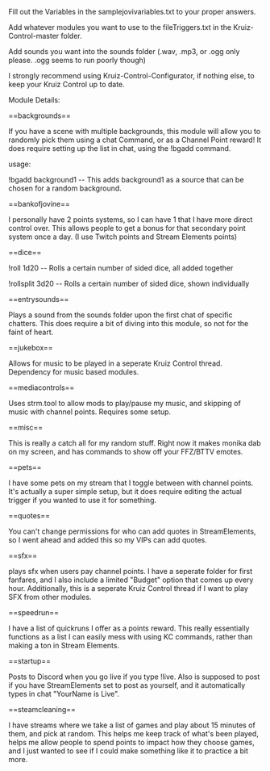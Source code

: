 Fill out the Variables in the samplejovivariables.txt to your proper answers.

Add whatever modules you want to use to the fileTriggers.txt in the Kruiz-Control-master folder.

Add sounds you want into the sounds folder (.wav, .mp3, or .ogg only please. .ogg seems to run poorly though)

I strongly recommend using Kruiz-Control-Configurator, if nothing else, to keep your Kruiz Control up to date.


Module Details:

==backgrounds==

  If you have a scene with multiple backgrounds, this module will allow you to randomly pick them using a chat Command, or as a Channel Point reward! It does require setting up the list in chat, using the !bgadd command.

  usage:

  !bgadd background1
   -- This adds background1 as a source that can be chosen for a random background.

==bankofjovine==

  I personally have 2 points systems, so I can have 1 that I have more direct control over. This allows people to get a bonus for that secondary point system once a day. (I use Twitch points and Stream Elements points)

==dice==

  !roll 1d20
    -- Rolls a certain number of sided dice, all added together

  !rollsplit 3d20
    -- Rolls a certain number of sided dice, shown individually

==entrysounds==

  Plays a sound from the sounds folder upon the first chat of specific chatters. This does require a bit of diving into this module, so not for the faint of heart.

==jukebox==

  Allows for music to be played in a seperate Kruiz Control thread. Dependency for music based modules.

==mediacontrols==

  Uses strm.tool to allow mods to play/pause my music, and skipping of music with channel points. Requires some setup.

==misc==

  This is really a catch all for my random stuff. Right now it makes monika dab on my screen, and has commands to show off your FFZ/BTTV emotes.

==pets==

  I have some pets on my stream that I toggle between with channel points. It's actually a super simple setup, but it does require editing the actual trigger if you wanted to use it for something.

==quotes==

  You can't change permissions for who can add quotes in StreamElements, so I went ahead and added this so my VIPs can add quotes.

==sfx==

  plays sfx when users pay channel points. I have a seperate folder for first fanfares, and I also include a limited "Budget" option that comes up every hour. Additionally, this is a seperate Kruiz Control thread if I want to play SFX from other modules.

==speedrun==

  I have a list of quickruns I offer as a points reward. This really essentially functions as a list I can easily mess with using KC commands, rather than making a ton in Stream Elements.

==startup==

  Posts to Discord when you go live if you type !live. Also is supposed to post if you have StreamElements set to post as yourself, and it automatically types in chat "YourName is Live".

==steamcleaning==

I have streams where we take a list of games and play about 15 minutes of them, and pick at random. This helps me keep track of what's been played, helps me allow people to spend points to impact how they choose games, and I just wanted to see if I could make something like it to practice a bit more.
